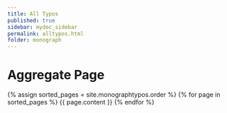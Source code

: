 ```yaml
---
title: All Typos
published: true
sidebar: mydoc_sidebar
permalink: alltypos.html
folder: monograph
---
```


# Aggregate Page

{% assign sorted_pages = site.monographtypos.order %}
{% for page in sorted_pages %}
  {{ page.content }}
{% endfor %}
